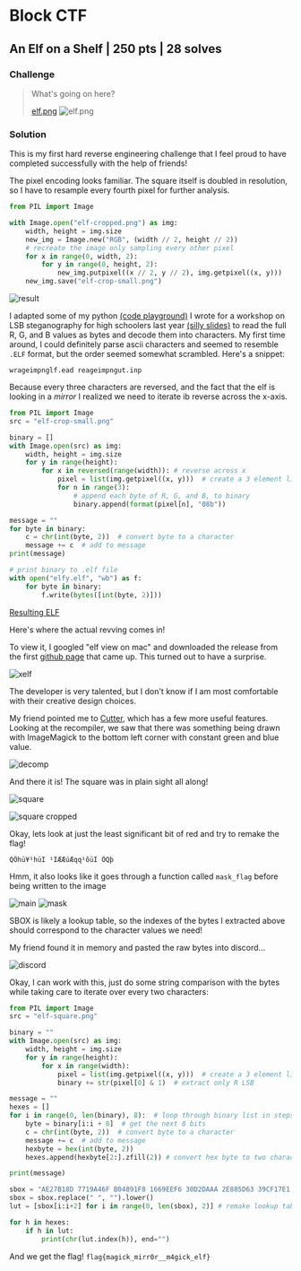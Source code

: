 # Block CTF
## An Elf on a Shelf | 250 pts | 28 solves
### Challenge
> What's going on here?
>
> [elf.png](https://2024.blockctf.com/files/4be45aef3559f0c0221113248b5feadf/elf.png?token=eyJ1c2VyX2lkIjo0ODEsInRlYW1faWQiOjI4MiwiZmlsZV9pZCI6NDd9.ZzeTDg.IbPkgi5asnzZLkvtK_KwmlC-TVM)
> ![elf.png](elf.png)

### Solution
This is my first hard reverse engineering challenge that I feel proud to have completed successfully with the help of friends!

The pixel encoding looks familiar. The square itself is doubled in resolution, so I have to resample every fourth pixel for further analysis.
```python
from PIL import Image

with Image.open("elf-cropped.png") as img:
    width, height = img.size
    new_img = Image.new("RGB", (width // 2, height // 2))
    # recreate the image only sampling every other pixel
    for x in range(0, width, 2):
        for y in range(0, height, 2):
            new_img.putpixel((x // 2, y // 2), img.getpixel((x, y)))
    new_img.save("elf-crop-small.png")
```
![result](elf-crop-small.png)

I adapted some of my python [(code playground)](https://replit.com/@molly30/Kitty-Steganography#README.md) I wrote for a workshop on LSB steganography for high schoolers last year [(silly slides)](https://docs.google.com/presentation/d/1ciClWVrxGWm2nRxe3EIslmAv1vtBA__4nUsYF9Yz1jQ/edit#slide=id.g2cac06ecf6d_0_62) to read the full R, G, and B values as bytes and decode them into characters. My first time around, I could definitely parse ascii characters and seemed to resemble `.ELF` format, but the order seemed somewhat scrambled. Here's a snippet:
```
wrageimpnglf.ead reageimpngut.inp
```

Because every three characters are reversed, and the fact that the elf is looking in a *mirror* I realized we need to iterate ib reverse across the x-axis.
```python
from PIL import Image
src = "elf-crop-small.png"

binary = []
with Image.open(src) as img:
    width, height = img.size
    for y in range(height):
        for x in reversed(range(width)): # reverse across x
            pixel = list(img.getpixel((x, y)))  # create a 3 element list: [R, G, B]
            for n in range(3):
                # append each byte of R, G, and B, to binary
                binary.append(format(pixel[n], "08b"))

message = ""
for byte in binary: 
    c = chr(int(byte, 2))  # convert byte to a character
    message += c  # add to message
print(message)

# print binary to .elf file
with open("elfy.elf", "wb") as f:
    for byte in binary:
        f.write(bytes([int(byte, 2)]))

```
[Resulting ELF](elfy.elf)

Here's where the actual revving comes in!

To view it, I googled "elf view on mac" and downloaded the release from the first [github page](https://github.com/horsicq/XELFViewer) that came up. This turned out to have a surprise.

![xelf](xelf.png)

The developer is very talented, but I don't know if I am most comfortable with their creative design choices.

My friend pointed me to [Cutter](https://cutter.re/), which has a few more useful features. Looking at the recompiler, we saw that there was something being drawn with ImageMagick to the bottom left corner with constant green and blue value.

![decomp](magick.png)

And there it is! The square was in plain sight all along!

![square](square.png)

![square cropped](elf-square.png)

Okay, lets look at just the least significant bit of red and try to remake the flag!
```
QÕhü¥¹hüI ¹IÆÆúÆqq¹õüI ÕQþ
```

Hmm, it also looks like it goes through a function called `mask_flag` before being written to the image

![main](main.png)
![mask](mask.png)

SBOX is likely a lookup table, so the indexes of the bytes I extracted above should correspond to the character values we need!

My friend found it in memory and pasted the raw bytes into discord...

![discord](discord.png)

Okay, I can work with this, just do some string comparison with the bytes while taking care to iterate over every two characters:

```python
from PIL import Image
src = "elf-square.png"

binary = "" 
with Image.open(src) as img:
    width, height = img.size
    for y in range(height):  
        for x in range(width):
            pixel = list(img.getpixel((x, y)))  # create a 3 element list: [R, G, B]
            binary += str(pixel[0] & 1)  # extract only R LSB

message = ""
hexes = []
for i in range(0, len(binary), 8):  # loop through binary list in steps of 8
    byte = binary[i:i + 8]  # get the next 8 bits
    c = chr(int(byte, 2))  # convert byte to a character
    message += c  # add to message
    hexbyte = hex(int(byte, 2))
    hexes.append(hexbyte[2:].zfill(2)) # convert hex byte to two character string

print(message)

sbox = "AE27B18D 7719A46F B04891F8 1669EEF6 30D2DAAA 2E885D63 39CF17E1 B5E23C1A AC3E078E CD763F38 B67EF0C7 97AD8252 FADCDE86 F529587C FB5A35F4 2DE98B0B 12C4838A B8D60C1C 4EE32154 2CCA9A70 BB06ABE7 595EFDFF 558F0EE4 C5348C71 CE687209 4C0151FC 6C494B1B D5B97F4D 850FC6DB 1DAF9564 90570AA5 04FE50BC 107B759C A07DDDE8 1FC83178 81D960CC ED5323B2 5F9B9D94 14057AC1 5B80DF26 28A1EFB4 99252A4A 983A8903 47C26BC3 5CA702F1 D740F9D0 2FC036D4 45736AB3 61D14167 6E209642 22371556 BA441846 CB1E33D8 A60092EB 3D242B62 EC13E584 E0659FE6 F3F2B74F 93BFF7D3 EA6D8732 66080DC9 A243A879 74BD11BE A99E3BA3"
sbox = sbox.replace(" ", "").lower()
lut = [sbox[i:i+2] for i in range(0, len(sbox), 2)] # remake lookup table

for h in hexes:
    if h in lut:
        print(chr(lut.index(h)), end="")
```

And we get the flag! `flag{magick_mirr0r__m4gick_elf}`
